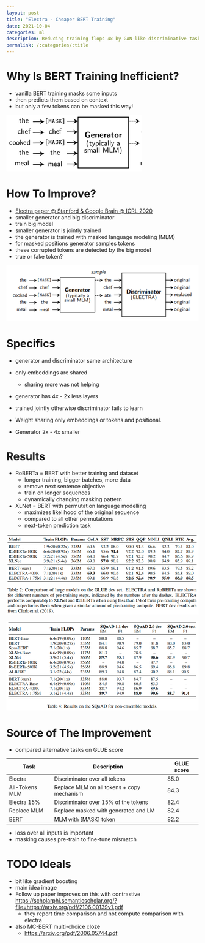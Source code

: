 ```yaml
---
layout: post
title: "Electra - Cheaper BERT Training"
date: 2021-10-04
categories: ml
description: Reducing training flops 4x by GAN-like discriminative task compared to RoBERTa
permalink: /:categories/:title
---
```



# Why Is BERT Training Inefficient?
- vanilla BERT training masks some inputs
- then predicts them based on context
- but only a few tokens can be masked this way!
 
![img.png](/images/electra-masking.png)

# How To Improve?
- [Electra paper @ Stanford & Google Brain @ ICRL 2020](https://openreview.net/pdf?id=r1xMH1BtvB)
- smaller generator and big discriminator
- train big model
- smaller generator is jointly trained
- the generator is trained with masked language modeling (MLM) 
- for masked positions generator samples tokens
- these corrupted tokens are detected by the big model
- true or fake token?
 
![img.png](/images/electra-generator-discriminator.png) 

# Specifics
- generator and discriminator same architecture
- only embeddings are shared
  - sharing more was not helping
- generator has 4x - 2x less layers
- trained jointly otherwise discriminator fails to learn
 

- Weight sharing only embeddings or tokens and positional.
- Generator 2x - 4x smaller


# Results
- RoBERTa = BERT with better training and dataset
  - longer training, bigger batches, more data
  - remove next sentence objective
  - train on longer sequences
  - dynamically changing masking pattern
- XLNet = BERT with permutation language modelling
  - maximizes likelihood of the original sequence
  - compared to all other permutations
  - next-token prediction task

![img_1.png](/images/electra-results-glue.png)

![img.png](/images/electra-results-squad.png)


# Source of The Improvement
- compared alternative tasks on GLUE score

<table class="table">
  <thead>
    <tr><th>Task</th><th>Description</th><th>GLUE score</th><tr>
  <tbody>
    <tr><td>Electra</td><td>Discriminator over all tokens</td><td>85.0</td></tr>
    <tr><td>All-Tokens MLM</td><td>Replace MLM on all tokens + copy mechanism</td><td>84.3</td></tr>
    <tr><td>Electra 15%</td><td>Discriminator over 15% of the tokens</td><td>82.4</td></tr>
    <tr><td>Replace MLM</td><td>Replace masked with generated and LM</td><td>82.4</td></tr>
    <tr><td>BERT</td><td>MLM with [MASK] token</td><td>82.2</td></tr>
  </tbody>
</table>

- loss over all inputs is important
- masking causes pre-train to fine-tune mismatch



# TODO Ideals
- bit like gradient boosting
- main idea image 
- Follow up paper improves on this with contrastive https://scholarphi.semanticscholar.org/?file=https://arxiv.org/pdf/2106.00139v1.pdf
  - they report time comparison and not compute comparison with electra
- also MC-BERT multi-choice cloze
  - https://arxiv.org/pdf/2006.05744.pdf



